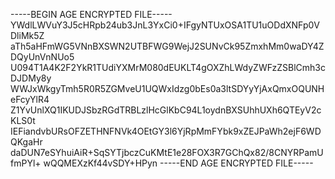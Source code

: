 -----BEGIN AGE ENCRYPTED FILE-----
YWdlLWVuY3J5cHRpb24ub3JnL3YxCi0+IFgyNTUxOSA1TU1uODdXNFp0VDliMk5Z
aTh5aHFmWG5VNnBXSWN2UTBFWG9WejJ2SUNvCk95ZmxhMm0waDY4ZDQyUnVnNUo5
U094T1A4K2F2YkR1TUdiYXMrM080dEUKLT4gOXZhLWdyZWFzZSBlCmh3cDJDMy8y
WWJxWkgyTmh5R0R5ZGMveU1UQWxIdzg0bEs0a3ltSDYyYjAxQmxOQUNHeFcyYlR4
Z1YvUnlXQ1IKUDJSbzRGdTRBLzlHcGlKbC94L1oydnBXSUhhUXh6QTEyV2cKLS0t
IEFiandvbURsOFZETHNFNVk4OEtGY3l6YjRpMmFYbk9xZEJPaWh2ejF6WDQKgaHr
daDUN7eSYhuiAiR+SqSYTjbczCuKMtE1e28FOX3R7GChQx82/8CNYRPamUfmPYl+
wQQMEXzKf44vSDY+HPyn
-----END AGE ENCRYPTED FILE-----
